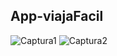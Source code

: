 ## App-viajaFacil
![Captura1](https://user-images.githubusercontent.com/50470978/61420499-6997ea80-a8c8-11e9-85e4-d4b166afd087.PNG)
![Captura2](https://user-images.githubusercontent.com/50470978/61420502-6c92db00-a8c8-11e9-85cb-d438a8daab9a.PNG)

